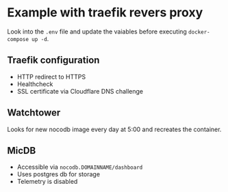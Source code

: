 # Example with traefik revers proxy

Look into the `.env` file and update the vaiables before executing `docker-compose up -d`. 

## Traefik configuration

- HTTP redirect to HTTPS
- Healthcheck
- SSL certificate via Cloudflare DNS challenge

## Watchtower

Looks for new nocodb image every day at 5:00 and recreates the container.

## MicDB

- Accessible via `nocodb.DOMAINNAME/dashboard`
- Uses postgres db for storage
- Telemetry is disabled